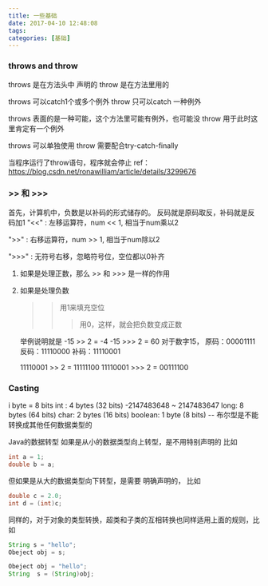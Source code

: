 ```yaml
---
title: 一些基础
date: 2017-04-10 12:48:08
tags:
categories: [基础]
---
```

### throws and throw

throws 是在方法头中 声明的
throw  是在方法里用的

throws 可以catch1个或多个例外
throw 只可以catch 一种例外

throws 表面的是一种可能，这个方法里可能有例外，也可能没
throw 用于此时这里肯定有一个例外

throws 可以单独使用
throw 需要配合try-catch-finally

当程序运行了throw语句，程序就会停止
ref：https://blog.csdn.net/ronawilliam/article/details/3299676


###  >> 和 >>>

首先，计算机中，负数是以补码的形式储存的。
反码就是原码取反，补码就是反码加1
"<<"      :     左移运算符，num << 1, 相当于num乘以2

">>"      :     右移运算符，num >> 1, 相当于num除以2

">>>"     :     无符号右移，忽略符号位，空位都以0补齐

1. 如果是处理正数，那么 >> 和 >>> 是一样的作用

2. 如果是处理负数
	>> 用1来填充空位
	>>> 用0，这样，就会把负数变成正数

	举例说明就是
	-15 >> 2 = -4
  	-15 >>> 2 = 60
  	对于数字15，
  	原码：00001111
  	反码：11110000
  	补码：11110001

  	11110001 >> 2 = 11111100
	11110001 >>> 2 = 00111100

### Casting

i byte = 8 bits
int : 4 bytes (32 bits) -2147483648 ~ 2147483647
long: 8 bytes (64 bits)
char: 2 bytes (16 bits)
boolean: 1 byte (8 bits) -- 布尔型是不能转换成其他任何数据类型的

Java的数据转型 如果是从小的数据类型向上转型，是不用特别声明的
比如

```java
int a = 1;
double b = a;
```
但如果是从大的数据类型向下转型，是需要 明确声明的， 比如
```java
double c = 2.0;
int d = (int)c;
```

同样的，对于对象的类型转换，超类和子类的互相转换也同样适用上面的规则，比如
```java
String s = "hello";
Obeject obj = s;

Obeject obj = "hello";
String  s = (String)obj;
```

